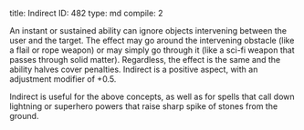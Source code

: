 title:          Indirect
ID:             482
type:           md
compile:        2


An instant or sustained ability can ignore objects intervening between the user and the target. The effect may go around the intervening obstacle (like a flail or rope weapon) or may simply go through it (like a sci-fi weapon that passes through solid matter). Regardless, the effect is the same and the ability halves cover penalties. Indirect is a positive aspect, with an adjustment modifier of +0.5.

Indirect is useful for the above concepts, as well as for spells that call down lightning or superhero powers that raise sharp spike of stones from the ground.